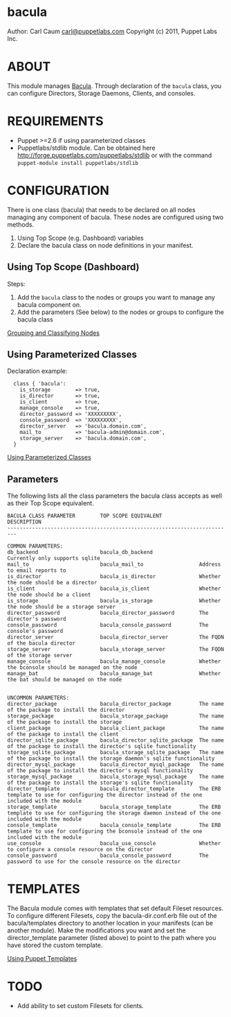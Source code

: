 bacula
=============

Author: Carl Caum <carl@puppetlabs.com>
Copyright (c) 2011, Puppet Labs Inc.


ABOUT
=====

This module manages [Bacula](http://bacula.org).  Through declaration of the `bacula` class, you can configure Directors, Storage Daemons, Clients, and consoles.


REQUIREMENTS
============

 * Puppet >=2.6 if using parameterized classes
 * Puppetlabs/stdlib module.  Can be obtained here http://forge.puppetlabs.com/puppetlabs/stdlib or with the command `puppet-module install puppetlabs/stdlib`


CONFIGURATION
=============

There is one class (bacula) that needs to be declared on all nodes managing any component of bacula.
These nodes are configured using two methods.

 1. Using Top Scope (e.g. Dashboard) variables
 2. Declare the bacula class on node definitions in your manifest.

Using Top Scope (Dashboard)
---------------------------
Steps:

 1. Add the `bacula` class to the nodes or groups you want to manage any bacula component on.
 2. Add the parameters (See below) to the nodes or groups to configure the bacula class

[Grouping and Classifying Nodes](http://docs.puppetlabs.com/pe/2.0/console_classes_groups.html)


Using Parameterized Classes
---------------------------
Declaration example:

```puppet
  class { 'bacula':
    is_storage        => true,
    is_director       => true,
    is_client         => true,
    manage_console    => true,
    director_password => 'XXXXXXXXX',
    console_password  => 'XXXXXXXXX',
    director_server   => 'bacula.domain.com',
    mail_to           => 'bacula-admin@domain.com',
    storage_server    => 'bacula.domain.com',
  }
```

[Using Parameterized Classes](http://docs.puppetlabs.com/guides/parameterized_classes.html)

Parameters
----------

The following lists all the class parameters the bacula class accepts as well as their Top Scope equivalent.

    BACULA CLASS PARAMETER        TOP SCOPE EQUIVALENT            DESCRIPTION
    -------------------------------------------------------------------------

    COMMON PARAMETERS:
    db_backend                    bacula_db_backend               Currently only supports sqlite
    mail_to                       bacula_mail_to                  Address to email reports to
    is_director                   bacula_is_director              Whether the node should be a director
    is_client                     bacula_is_client                Whether the node should be a client
    is_storage                    bacula_is_storage               Whether the node should be a storage server
    director_password             bacula_director_password        The director's password
    console_password              bacula_console_password         The console's password
    director_server               bacula_director_server          The FQDN of the bacula director
    storage_server                bacula_storage_server           The FQDN of the storage server
    manage_console                bacula_manage_console           Whether the bconsole should be managed on the node
    manage_bat                    bacula_manage_bat               Whether the bat should be managed on the node


    UNCOMMON PARAMETERS:
    director_package              bacula_director_package         The name of the package to install the director
    storage_package               bacula_storage_package          The name of the package to install the storage
    client_package                bacula_client_package           The name of the package to install the client
    director_sqlite_package       bacula_director_sqlite_package  The name of the package to install the director's sqlite functionality
    storage_sqlite_package        bacula_storage_sqlite_package   The name of the package to install the storage daemon's sqlite functionality
    director_mysql_package        bacula_director_mysql_package   The name of the package to install the director's mysql functionality
    storage_mysql_package         bacula_storage_mysql_package    The name of the package to install the storage's sqlite functionality
    director_template             bacula_director_template        The ERB template to use for configuring the director instead of the one included with the module
    storage_template              bacula_storage_template         The ERB template to use for configuring the storage daemon instead of the one included with the module
    console_template              bacula_console_template         The ERB template to use for configuring the bconsole instead of the one included with the module
    use_console                   bacula_use_console              Whether to configure a console resource on the director
    console_password              bacula_console_password         The password to use for the console resource on the director


TEMPLATES
=========

The Bacula module comes with templates that set default Fileset resources.  To configure different Filesets, copy the
bacula-dir.conf.erb file out of the bacula/templates directory to another location in your manifests (can be another
module).  Make the modifications you want and set the director_template parameter (listed above) to point to the path where you have
stored the custom template.

[Using Puppet Templates](http://docs.puppetlabs.com/guides/templating.html)

TODO
====

 * Add ability to set custom Filesets for clients.

